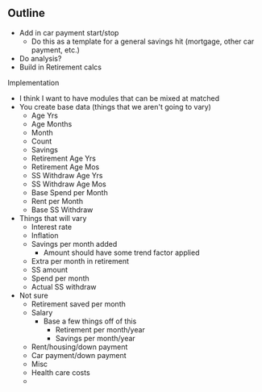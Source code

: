 ## Outline
- Add in car payment start/stop
  - Do this as a template for a general savings hit (mortgage, other car payment, etc.)
- Do analysis?
- Build in Retirement calcs


Implementation
- I think I want to have modules that can be mixed at matched
- You create base data (things that we aren't going to vary)
  - Age Yrs
  - Age Months
  - Month
  - Count
  - Savings
  - Retirement Age Yrs
  - Retirement Age Mos
  - SS Withdraw Age Yrs
  - SS Withdraw Age Mos
  - Base Spend per Month
  - Rent per Month
  - Base SS Withdraw
- Things that will vary
  - Interest rate
  - Inflation
  - Savings per month added
    - Amount should have some trend factor applied
  - Extra per month in retirement
  - SS amount
  - Spend per month
  - Actual SS withdraw
- Not sure
  - Retirement saved per month
  - Salary
    - Base a few things off of this
	  - Retirement per month/year
	  - Savings per month/year
  - Rent/housing/down payment
  - Car payment/down payment
  - Misc
  - Health care costs
  - 
  